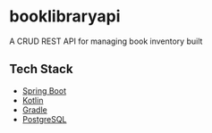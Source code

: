 # booklibraryapi
A CRUD REST API for managing book inventory built

## Tech Stack
* [Spring Boot](https://spring.io)
* [Kotlin](https://kotlinlang.org)
* [Gradle](https://gradle.org/)
* [PostgreSQL](https://www.postgresql.org/)
